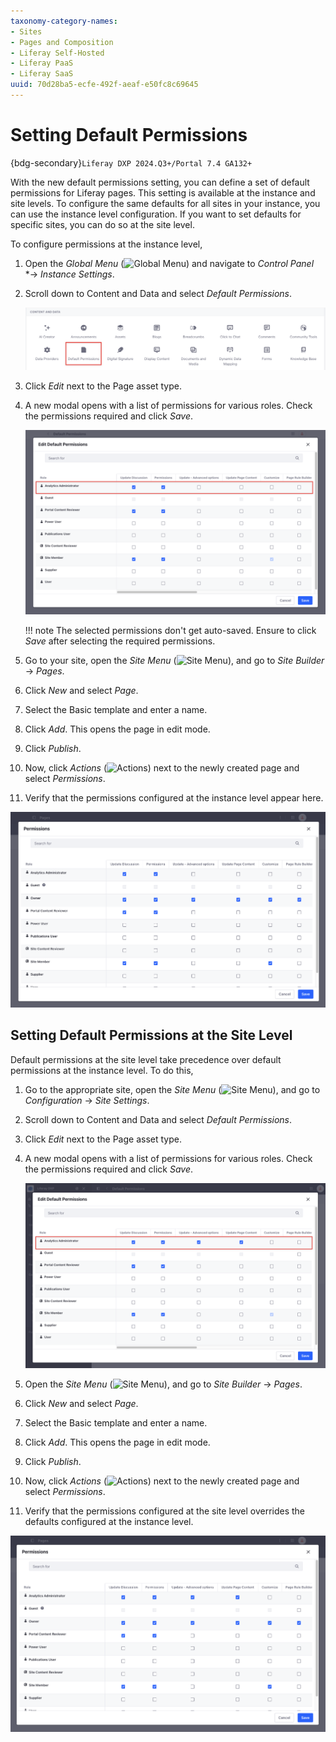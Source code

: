 ```yaml
---
taxonomy-category-names:
- Sites
- Pages and Composition
- Liferay Self-Hosted
- Liferay PaaS
- Liferay SaaS
uuid: 70d28ba5-ecfe-492f-aeaf-e50fc8c69645
---
```


# Setting Default Permissions

{bdg-secondary}`Liferay DXP 2024.Q3+/Portal 7.4 GA132+`

With the new default permissions setting, you can define a set of default permissions for Liferay pages. This setting is available at the instance and site levels. To configure the same defaults for all sites in your instance, you can use the instance level configuration. If you want to set defaults for specific sites, you can do so at the site level.

To configure permissions at the instance level,

1. Open the *Global Menu* (![Global Menu](../../../images/icon-applications-menu.png)) and navigate to *Control Panel* *&rarr; *Instance Settings*.

1. Scroll down to Content and Data and select *Default Permissions*.

   ![Select the new setting to configure default permissions.](./setting-default-permissions/images/01.png)

1. Click *Edit* next to the Page asset type.

1. A new modal opens with a list of permissions for various roles. Check the permissions required and click *Save*.

   ![Check the permissions you require.](./setting-default-permissions/images/02.png)

   !!! note
       The selected permissions don't get auto-saved. Ensure to click *Save* after selecting the required permissions.

1. Go to your site, open the *Site Menu* (![Site Menu](../../../images/icon-product-menu.png)), and go to *Site Builder* &rarr; *Pages*.

1. Click *New* and select *Page*.

1. Select the Basic template and enter a name.

1. Click *Add*. This opens the page in edit mode.

1. Click *Publish*.

1. Now, click *Actions* (![Actions](../../../images/icon-actions.png)) next to the newly created page and select *Permissions*.

1. Verify that the permissions configured at the instance level appear here.

![Verify that the permissions configured at the instance level appear here.](./setting-default-permissions/images/03.png)

## Setting Default Permissions at the Site Level 

Default permissions at the site level take precedence over default permissions at the instance level. To do this,

1. Go to the appropriate site, open the *Site Menu* (![Site Menu](../../../images/icon-product-menu.png)), and go to *Configuration* &rarr; *Site Settings*.

1. Scroll down to Content and Data and select *Default Permissions*.

1. Click *Edit* next to the Page asset type.

1. A new modal opens with a list of permissions for various roles. Check the permissions required and click *Save*.

   ![Check the permissions you require at the site level.](./setting-default-permissions/images/04.png)

1. Open the *Site Menu* (![Site Menu](../../../images/icon-product-menu.png)), and go to *Site Builder* &rarr; *Pages*.

1. Click *New* and select *Page*.

1. Select the Basic template and enter a name.

1. Click *Add*. This opens the page in edit mode.

1. Click *Publish*.

1. Now, click *Actions* (![Actions](../../../images/icon-actions.png)) next to the newly created page and select *Permissions*.

1. Verify that the permissions configured at the site level overrides the defaults configured at the instance level.

![Verify that the permissions configured at the site level appear here.](./setting-default-permissions/images/05.png)